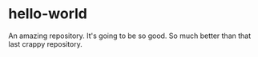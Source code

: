 # hello-world
An amazing repository. It's going to be so good. So much better than that last crappy repository.

